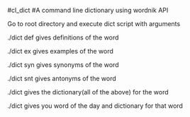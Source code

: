 #cl_dict
#A command line dictionary using wordnik API 

Go to root directory and execute dict script with arguments

./dict def <word> gives definitions of the word

./dict ex <word> gives examples of the word

./dict syn <word> gives synonyms of the word

./dict snt <word> gives antonyms of the word

./dict <word> gives the dictionary(all of the above) for the word

./dict gives you word of the day and dictionary for that word
